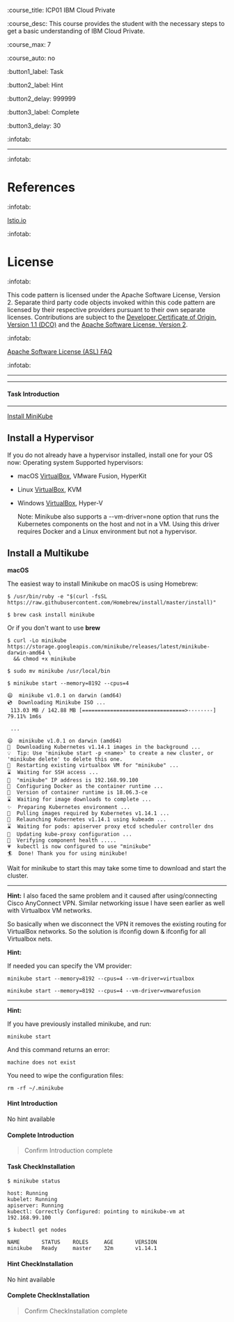 
:course_title: ICP01 IBM Cloud Private

:course_desc: This course provides the student with the necessary steps to get a basic understanding of IBM Cloud Private.  

:course_max: 7

:course_auto: no

:button1_label: Task

:button2_label: Hint

:button2_delay: 999999

:button3_label: Complete

:button3_delay: 30




:infotab: <hr>

:infotab: <h1 id="toc_0">References</h1>
:infotab: <p><a href="https://istio.io/docs/tasks/">Istio.io</a></p>
:infotab: <h1 id="toc_1">License</h1>
:infotab: <p>This code pattern is licensed under the Apache Software License, Version 2.  Separate third party code objects invoked within this code pattern are licensed by their respective providers pursuant to their own separate licenses. Contributions are subject to the <a href="https://developercertificate.org/">Developer Certificate of Origin, Version 1.1 (DCO)</a> and the <a href="http://www.apache.org/licenses/LICENSE-2.0.txt">Apache Software License, Version 2</a>.</p>
:infotab: <p><a href="http://www.apache.org/foundation/license-faq.html#WhatDoesItMEAN">Apache Software License (ASL) FAQ</a></p>

:infotab: <hr>






----
#### Task Introduction

----


[Install MiniKube](https://kubernetes.io/docs/tasks/tools/install-minikube/)


## Install a Hypervisor

If you do not already have a hypervisor installed, install one for your OS now:
Operating system	Supported hypervisors:

* macOS	[VirtualBox](https://www.virtualbox.org/wiki/Downloads), VMware Fusion, HyperKit
* Linux	[VirtualBox](https://www.virtualbox.org/wiki/Downloads), KVM
* Windows	[VirtualBox](https://www.virtualbox.org/wiki/Downloads), Hyper-V

    Note: Minikube also supports a --vm-driver=none option that runs the Kubernetes components on the host and not in a VM. Using this driver requires Docker and a Linux environment but not a hypervisor.
    
## Install a Multikube

**macOS**

The easiest way to install Minikube on macOS is using Homebrew:

```
$ /usr/bin/ruby -e "$(curl -fsSL https://raw.githubusercontent.com/Homebrew/install/master/install)"

$ brew cask install minikube

```


Or if you don't want to use **brew**

```
$ curl -Lo minikube https://storage.googleapis.com/minikube/releases/latest/minikube-darwin-amd64 \
  && chmod +x minikube

$ sudo mv minikube /usr/local/bin
```

```
$ minikube start --memory=8192 --cpus=4                                                                                                                                              

😄  minikube v1.0.1 on darwin (amd64)
💿  Downloading Minikube ISO ...
 113.03 MB / 142.88 MB [=================================>--------]  79.11% 1m6s
 
 ...
 
😄  minikube v1.0.1 on darwin (amd64)
🤹  Downloading Kubernetes v1.14.1 images in the background ...
💡  Tip: Use 'minikube start -p <name>' to create a new cluster, or 'minikube delete' to delete this one.
🔄  Restarting existing virtualbox VM for "minikube" ...
⌛  Waiting for SSH access ...
📶  "minikube" IP address is 192.168.99.100
🐳  Configuring Docker as the container runtime ...
🐳  Version of container runtime is 18.06.3-ce
⌛  Waiting for image downloads to complete ...
✨  Preparing Kubernetes environment ...
🚜  Pulling images required by Kubernetes v1.14.1 ...
🔄  Relaunching Kubernetes v1.14.1 using kubeadm ...
⌛  Waiting for pods: apiserver proxy etcd scheduler controller dns
📯  Updating kube-proxy configuration ...
🤔  Verifying component health .....
💗  kubectl is now configured to use "minikube"
🏄  Done! Thank you for using minikube!

```

Wait for minikube to start this may take some time to download and start the cluster.


---

**Hint:**
I also faced the same problem and it caused after using/connecting Cisco AnyConnect VPN. Similar networking issue I have seen earlier as well with Virtualbox VM networks.

So basically when we disconnect the VPN it removes the existing routing for VirtualBox networks. So the solution is ifconfig down & ifconfig for all Virtualbox nets.


**Hint:**

If needed you can specify the VM provider:

`minikube start --memory=8192 --cpus=4 --vm-driver=virtualbox`


`minikube start --memory=8192 --cpus=4 --vm-driver=vmwarefusion`

---

**Hint:**

If you have previously installed minikube, and run:

`minikube start`

And this command returns an error:

`machine does not exist`

You need to wipe the configuration files:

`rm -rf ~/.minikube`

#### Hint Introduction

No hint available


#### Complete Introduction

> Confirm Introduction complete

#### Task CheckInstallation

```
$ minikube status

host: Running
kubelet: Running
apiserver: Running
kubectl: Correctly Configured: pointing to minikube-vm at 192.168.99.100
```

```
$ kubectl get nodes

NAME       STATUS    ROLES     AGE       VERSION
minikube   Ready     master    32m       v1.14.1
```

#### Hint CheckInstallation

No hint available


#### Complete CheckInstallation

> Confirm CheckInstallation complete

